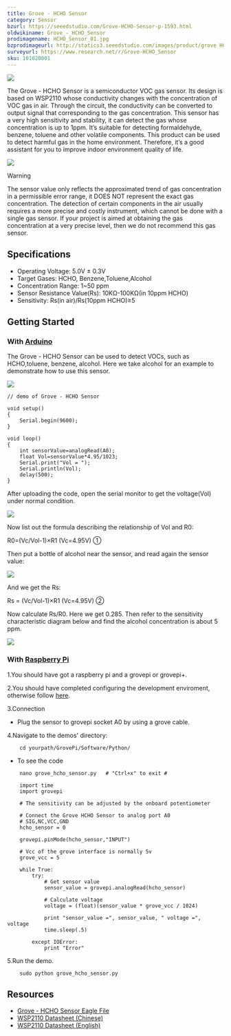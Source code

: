 ```yaml
---
title: Grove - HCHO Sensor
category: Sensor
bzurl: https://seeedstudio.com/Grove-HCHO-Sensor-p-1593.html
oldwikiname: Grove_-_HCHO_Sensor
prodimagename: HCHO_Sensor_01.jpg
bzprodimageurl: http://statics3.seeedstudio.com/images/product/grove HCHO.jpg
surveyurl: https://www.research.net/r/Grove-HCHO_Sensor
sku: 101020001
---
```


![](assets/Grove-HCHO_Sensor/img/HCHO_Sensor_01.jpg)

The Grove - HCHO Sensor is a semiconductor VOC gas sensor. Its design is based on WSP2110 whose conductivity changes with the concentration of VOC gas in air. Through the circuit, the conductivity can be converted to output signal that corresponding to the gas concentration. This sensor has a very high sensitivity and stability, it can detect the gas whose concentration is up to 1ppm. It’s suitable for detecting formaldehyde, benzene, toluene and other volatile components. This product can be used to detect harmful gas in the home environment. Therefore, it’s a good assistant for you to improve indoor environment quality of life.

[![](assets/common/Get_One_Now_Banner.png)](http://www.seeedstudio.com/depot/grove-hcho-sensor-p-1593.html)

<div class="admonition warning">
<p class="admonition-title">Warning</p>
The sensor value only reflects the approximated trend of gas concentration in a permissible error range, it DOES NOT represent the exact gas concentration. The detection of certain components in the air usually requires a more precise and costly instrument, which cannot be done with a single gas sensor. If your project is aimed at obtaining the gas concentration at a very precise level, then we do not recommend this gas sensor.
</div>

Specifications
-------------

-   Operating Voltage: 5.0V ± 0.3V
-   Target Gases: HCHO, Benzene,Toluene,Alcohol
-   Concentration Range: 1~50 ppm
-   Sensor Resistance Value(Rs): 10KΩ-100KΩ(in 10ppm HCHO)
-   Sensitivity: Rs(in air)/Rs(10ppm HCHO)≥5

Getting Started
---------------

### With [Arduino](/index.php?title=ArduinoAndaction=editAndredlink=1 "Arduino")

The Grove - HCHO Sensor can be used to detect VOCs, such as HCHO,toluene, benzene, alcohol. Here we take alcohol for an example to demonstrate how to use this sensor.

![](assets/Grove-HCHO_Sensor/img/HCHO_Hardware_Connection.jpg)

```
// demo of Grove - HCHO Sensor
 
void setup()
{
    Serial.begin(9600);
}
 
void loop()
{
    int sensorValue=analogRead(A0);
    float Vol=sensorValue*4.95/1023;
    Serial.print("Vol = ");
    Serial.println(Vol);
    delay(500);
}
```

After uploading the code, open the serial monitor to get the voltage(Vol) under normal condition.

![](assets/Grove-HCHO_Sensor/img/Test_result1.jpg)

Now list out the formula describing the relationship of Vol and R0:

R0=(Vc/Vol-1)×R1 (Vc=4.95V) ①

Then put a bottle of alcohol near the sensor, and read again the sensor value:

![](assets/Grove-HCHO_Sensor/img/Test_result3.jpg)

And we get the Rs:

Rs = (Vc/Vol-1)×R1 (Vc=4.95V) ②

Now calculate Rs/R0. Here we get 0.285. Then refer to the sensitivity characteristic diagram below and find the alcohol concentration is about 5 ppm.

![](assets/Grove-HCHO_Sensor/img/Sensitivity_Characteristic.jpg)

### With [Raspberry Pi](/GrovePiPlus "GrovePi+")

1.You should have got a raspberry pi and a grovepi or grovepi+.

2.You should have completed configuring the development enviroment, otherwise follow [here](/GrovePiPlus#Introducing_the_GrovePi.2B).

3.Connection

-   Plug the sensor to grovepi socket A0 by using a grove cable.

4.Navigate to the demos' directory:
```
    cd yourpath/GrovePi/Software/Python/
```

-   To see the code
```
    nano grove_hcho_sensor.py   # "Ctrl+x" to exit #
```
```
    import time
    import grovepi

    # The sensitivity can be adjusted by the onboard potentiometer

    # Connect the Grove HCHO Sensor to analog port A0
    # SIG,NC,VCC,GND
    hcho_sensor = 0

    grovepi.pinMode(hcho_sensor,"INPUT")

    # Vcc of the grove interface is normally 5v
    grove_vcc = 5

    while True:
        try:
            # Get sensor value
            sensor_value = grovepi.analogRead(hcho_sensor)

            # Calculate voltage
            voltage = (float)(sensor_value * grove_vcc / 1024)

            print "sensor_value =", sensor_value, " voltage =", voltage
            time.sleep(.5)

        except IOError:
            print "Error"
```

5.Run the demo.
```
    sudo python grove_hcho_sensor.py
```

Resources
---------

-   [Grove - HCHO Sensor Eagle File](assets/Grove-HCHO_Sensor/res/Grove-HCHO_Sensor_Eagle_File.zip)
-   [WSP2110 Datasheet (Chinese)](assets/Grove-HCHO_Sensor/res/WSP2110.pdf)
-   [WSP2110 Datasheet (English)](assets/Grove-HCHO_Sensor/res/Wsp2110-1-.pdf)

<!-- This Markdown file was created from http://www.seeedstudio.com/wiki/Grove_-_HCHO_Sensor -->
